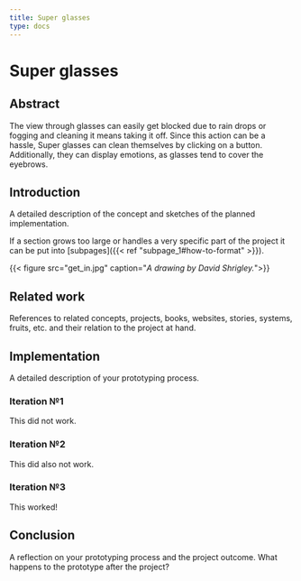 ```yaml
---
title: Super glasses
type: docs
---
```


# Super glasses

## Abstract

The view through glasses can easily get blocked due to rain drops or fogging and 
cleaning it means taking it off. Since this action can be a hassle, 
Super glasses can clean themselves by clicking on a button. 
Additionally, they can display emotions, as glasses tend to cover the eyebrows.

## Introduction

A detailed description of the concept and sketches of the planned implementation.

If a section grows too large or handles a very specific part of the project it can be put into [subpages]({{< ref "subpage_1#how-to-format" >}}).

{{< figure src="get_in.jpg" caption="*A drawing by David Shrigley.*">}}

## Related work 

References to related concepts, projects, books, websites, stories, systems, fruits, etc. and their relation to the project at hand.

## Implementation 

A detailed description of your prototyping process.

### Iteration №1

This did not work.

### Iteration №2

This did also not work.

### Iteration №3

This worked!

## Conclusion

A reflection on your prototyping process and the project outcome. What happens to the prototype after the project?